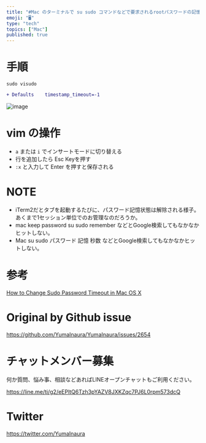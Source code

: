 ```yaml
---
title: "#Mac のターミナルで su sudo コマンドなどで要求されるrootパスワードの記憶時間=タイムアウト時間を設定する"
emoji: "🖥"
type: "tech"
topics: ["Mac"]
published: true
---
```


# 手順

```
sudo visudo
```

```diff
+ Defaults    timestamp_timeout=-1
```

![image](https://user-images.githubusercontent.com/13635059/68066177-0f3b7080-fd77-11e9-8e57-35b9df3e101e.png)

# vim の操作

- `a` または `i` でインサートモードに切り替える
- 行を追加したら Esc Keyを押す
- `:x` と入力して Enter を押すと保存される

# NOTE

- iTerm2だとタブを起動するたびに、パスワード記憶状態は解除される様子。あくまで1セッション単位でのお管理なのだろうか。
- mac keep password su sudo remember などとGoogle検索してもなかなかヒットしない。
- Mac su sudo パスワード 記憶 秒数 などとGoogle検索してもなかなかヒットしない。

# 参考

[How to Change Sudo Password Timeout in Mac OS X](http://osxdaily.com/2016/05/05/change-sudo-password-timeout/)

# Original by Github issue

https://github.com/YumaInaura/YumaInaura/issues/2654








<!-- Update From Qiita API -->

# チャットメンバー募集


何か質問、悩み事、相談などあればLINEオープンチャットもご利用ください。

https://line.me/ti/g2/eEPltQ6Tzh3pYAZV8JXKZqc7PJ6L0rpm573dcQ





# Twitter


https://twitter.com/YumaInaura


<!-- Update From Qiita API -->



